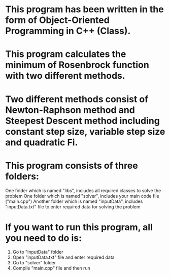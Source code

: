 
# This program has been written in the form of Object-Oriented Programming in C++ (Class).

# This program calculates the minimum of Rosenbrock function with two different methods.

# Two different methods consist of Newton-Raphson method and Steepest Descent method including constant step size, variable step size and quadratic Fi.

# This program consists of three folders: 
  One folder which is named "libs", includes all required classes to solve the problem
  One folder which is named "solver", includes your main code file ("main.cpp") 
  Another folder which is named "inputData", includes "inputData.txt" file to enter required data for solving the problem 

# If you want to run this program, all you need to do is:
  1. Go to "inputData" folder
  2. Open "inputData.txt" file and enter required data 
  3. Go to "solver" folder
  4. Compile "main.cpp" file and then run

